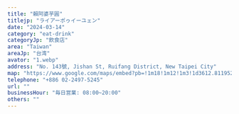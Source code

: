 ```yaml
---
title: "賴阿婆芋圓"
titlejp: "ライアーポゥイーユェン"
date: "2024-03-14"
category: "eat-drink"
categoryJp: "飲食店"
area: "Taiwan"
areaJp: "台湾"
avator: "1.webp"
address: "No. 143號, Jishan St, Ruifang District, New Taipei City"
map: "https://www.google.com/maps/embed?pb=!1m18!1m12!1m3!1d3612.8119529102623!2d121.84140971023453!3d25.108226135207264!2m3!1f0!2f0!3f0!3m2!1i1024!2i768!4f13.1!3m3!1m2!1s0x345d453d59186f37%3A0xd07e10b9af485d64!2z6LO06Zi_5amG6IqL5ZyT77yI44Op44Kk44Ki44O844Od44Kl44Kk44O844Om44Kn44Oz77yJ!5e0!3m2!1sja!2sjp!4v1710574518234!5m2!1sja!2sjp"
telephone: "+886 02-2497-5245"
url: ""
businessHour: "毎日営業: 08:00~20:00"
others: ""
---
```

